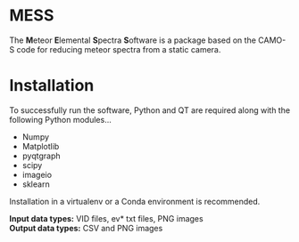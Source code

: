 # MESS
 The **M**eteor **E**lemental **S**pectra **S**oftware is a package based on the CAMO-S code for reducing meteor spectra from a static camera.
 
 # Installation
 To successfully run the software, Python and QT are required along with the following Python modules...
 - Numpy
 - Matplotlib
 - pyqtgraph
 - scipy
 - imageio
 - sklearn

 Installation in a virtualenv or a Conda environment is recommended.
 
 **Input data types:** VID files, ev* txt files, PNG images<br>
 **Output data types:** CSV and PNG images
 
